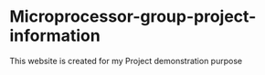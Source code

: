 # Microprocessor-group-project-information
This website is created for my Project demonstration purpose 
